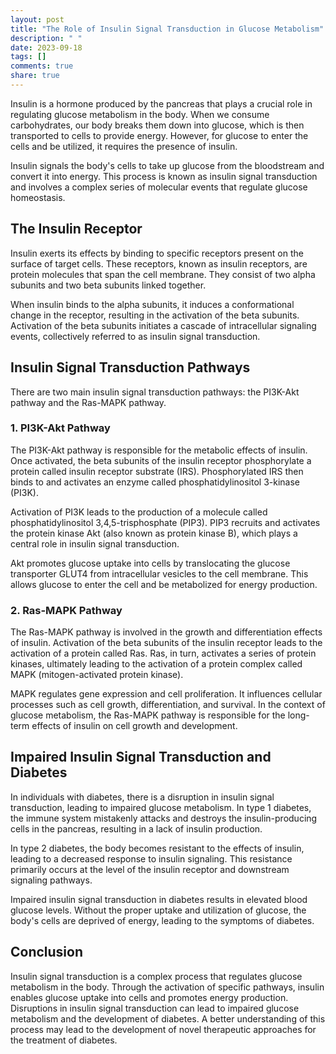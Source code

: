 ```yaml
---
layout: post
title: "The Role of Insulin Signal Transduction in Glucose Metabolism"
description: " "
date: 2023-09-18
tags: []
comments: true
share: true
---
```


Insulin is a hormone produced by the pancreas that plays a crucial role in regulating glucose metabolism in the body. When we consume carbohydrates, our body breaks them down into glucose, which is then transported to cells to provide energy. However, for glucose to enter the cells and be utilized, it requires the presence of insulin.

Insulin signals the body's cells to take up glucose from the bloodstream and convert it into energy. This process is known as insulin signal transduction and involves a complex series of molecular events that regulate glucose homeostasis.

## The Insulin Receptor

Insulin exerts its effects by binding to specific receptors present on the surface of target cells. These receptors, known as insulin receptors, are protein molecules that span the cell membrane. They consist of two alpha subunits and two beta subunits linked together.

When insulin binds to the alpha subunits, it induces a conformational change in the receptor, resulting in the activation of the beta subunits. Activation of the beta subunits initiates a cascade of intracellular signaling events, collectively referred to as insulin signal transduction.

## Insulin Signal Transduction Pathways

There are two main insulin signal transduction pathways: the PI3K-Akt pathway and the Ras-MAPK pathway.

### 1. PI3K-Akt Pathway

The PI3K-Akt pathway is responsible for the metabolic effects of insulin. Once activated, the beta subunits of the insulin receptor phosphorylate a protein called insulin receptor substrate (IRS). Phosphorylated IRS then binds to and activates an enzyme called phosphatidylinositol 3-kinase (PI3K).

Activation of PI3K leads to the production of a molecule called phosphatidylinositol 3,4,5-trisphosphate (PIP3). PIP3 recruits and activates the protein kinase Akt (also known as protein kinase B), which plays a central role in insulin signal transduction.

Akt promotes glucose uptake into cells by translocating the glucose transporter GLUT4 from intracellular vesicles to the cell membrane. This allows glucose to enter the cell and be metabolized for energy production.

### 2. Ras-MAPK Pathway

The Ras-MAPK pathway is involved in the growth and differentiation effects of insulin. Activation of the beta subunits of the insulin receptor leads to the activation of a protein called Ras. Ras, in turn, activates a series of protein kinases, ultimately leading to the activation of a protein complex called MAPK (mitogen-activated protein kinase).

MAPK regulates gene expression and cell proliferation. It influences cellular processes such as cell growth, differentiation, and survival. In the context of glucose metabolism, the Ras-MAPK pathway is responsible for the long-term effects of insulin on cell growth and development.

## Impaired Insulin Signal Transduction and Diabetes

In individuals with diabetes, there is a disruption in insulin signal transduction, leading to impaired glucose metabolism. In type 1 diabetes, the immune system mistakenly attacks and destroys the insulin-producing cells in the pancreas, resulting in a lack of insulin production.

In type 2 diabetes, the body becomes resistant to the effects of insulin, leading to a decreased response to insulin signaling. This resistance primarily occurs at the level of the insulin receptor and downstream signaling pathways.

Impaired insulin signal transduction in diabetes results in elevated blood glucose levels. Without the proper uptake and utilization of glucose, the body's cells are deprived of energy, leading to the symptoms of diabetes.

## Conclusion

Insulin signal transduction is a complex process that regulates glucose metabolism in the body. Through the activation of specific pathways, insulin enables glucose uptake into cells and promotes energy production. Disruptions in insulin signal transduction can lead to impaired glucose metabolism and the development of diabetes. A better understanding of this process may lead to the development of novel therapeutic approaches for the treatment of diabetes.